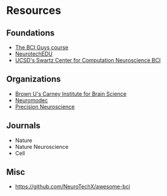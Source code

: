 # Resources

## Foundations

- [The BCI Guys course](https://www.bciguys.com/course)
- [NeurotechEDU](http://learn.neurotechedu.com/)
- [UCSD's Swartz Center for Computation Neuroscience BCI](https://sccn.ucsd.edu/wiki/Introduction_To_Modern_Brain-Computer_Interface_Design)

## Organizations

- [Brown U's Carney Institute for Brain Science](https://www.brown.edu/carney/neuroengineering-and-neurotechnology)
- [Neuromodec](https://neuromodec.org/)
- [Precision Neuroscience](https://precisionneuro.io/)

## Journals

- Nature
- Nature Neuroscience
- Cell

## Misc

- https://github.com/NeuroTechX/awesome-bci
